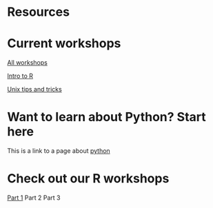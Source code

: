 # Resources

# Current workshops

[All workshops](https://harvardinformatics.github.io/workshops/)

[Intro to R](https://harvardinformatics.github.io/workshops/2023-fall/r/)

[Unix tips and tricks](https://harvardinformatics.github.io/workshops/2023-fall/biotips/)

# Want to learn about Python? Start here

This is a link to a page about [python](python.md)

# Check out our R workshops

[Part 1](R_Workshop/R-workshop-2023-Part1.md)
Part 2
Part 3
